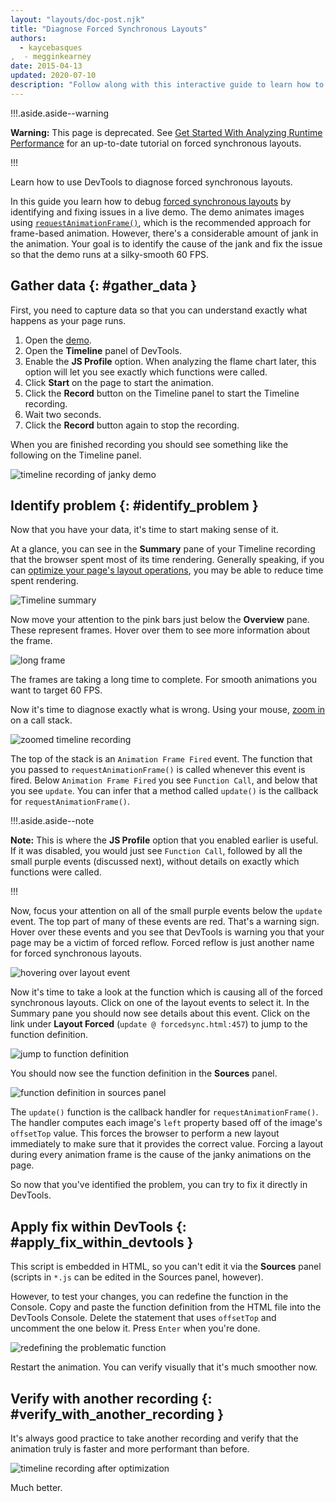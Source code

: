 ```yaml
---
layout: "layouts/doc-post.njk"
title: "Diagnose Forced Synchronous Layouts"
authors:
  - kaycebasques
,  - megginkearney
date: 2015-04-13
updated: 2020-07-10
description: "Follow along with this interactive guide to learn how to use DevTools to diagnose forced synchronous layouts."
---
```


!!!.aside.aside--warning

**Warning:** This page is deprecated. See [Get Started With Analyzing Runtime Performance][1] for an
up-to-date tutorial on forced synchronous layouts.

!!!

Learn how to use DevTools to diagnose forced synchronous layouts.

In this guide you learn how to debug [forced synchronous layouts][2] by identifying and fixing
issues in a live demo. The demo animates images using [`requestAnimationFrame()`][3], which is the
recommended approach for frame-based animation. However, there's a considerable amount of jank in
the animation. Your goal is to identify the cause of the jank and fix the issue so that the demo
runs at a silky-smooth 60 FPS.

## Gather data {: #gather_data }

First, you need to capture data so that you can understand exactly what happens as your page runs.

1.  Open the [demo][4].
2.  Open the **Timeline** panel of DevTools.
3.  Enable the **JS Profile** option. When analyzing the flame chart later, this option will let you
    see exactly which functions were called.
4.  Click **Start** on the page to start the animation.
5.  Click the **Record** button on the Timeline panel to start the Timeline recording.
6.  Wait two seconds.
7.  Click the **Record** button again to stop the recording.

When you are finished recording you should see something like the following on the Timeline panel.

![timeline recording of janky demo](/web/tools/chrome-devtools/rendering-tools/imgs/demo-recording.png)

## Identify problem {: #identify_problem }

Now that you have your data, it's time to start making sense of it.

At a glance, you can see in the **Summary** pane of your Timeline recording that the browser spent
most of its time rendering. Generally speaking, if you can [optimize your page's layout
operations][5], you may be able to reduce time spent rendering.

![Timeline summary](/web/tools/chrome-devtools/rendering-tools/imgs/summary.png)

Now move your attention to the pink bars just below the **Overview** pane. These represent frames.
Hover over them to see more information about the frame.

![long frame](/web/tools/chrome-devtools/rendering-tools/imgs/long-frame.png)

The frames are taking a long time to complete. For smooth animations you want to target 60 FPS.

Now it's time to diagnose exactly what is wrong. Using your mouse, [zoom in][6] on a call stack.

![zoomed timeline recording](/web/tools/chrome-devtools/rendering-tools/imgs/zoom.png)

The top of the stack is an `Animation Frame Fired` event. The function that you passed to
`requestAnimationFrame()` is called whenever this event is fired. Below `Animation Frame Fired` you
see `Function Call`, and below that you see `update`. You can infer that a method called `update()`
is the callback for `requestAnimationFrame()`.

!!!.aside.aside--note

**Note:** This is where the **JS Profile** option that you enabled earlier is useful. If it was
disabled, you would just see `Function Call`, followed by all the small purple events (discussed
next), without details on exactly which functions were called.

!!!

Now, focus your attention on all of the small purple events below the `update` event. The top part
of many of these events are red. That's a warning sign. Hover over these events and you see that
DevTools is warning you that your page may be a victim of forced reflow. Forced reflow is just
another name for forced synchronous layouts.

![hovering over layout event](/web/tools/chrome-devtools/rendering-tools/imgs/layout-hover.png)

Now it's time to take a look at the function which is causing all of the forced synchronous layouts.
Click on one of the layout events to select it. In the Summary pane you should now see details about
this event. Click on the link under **Layout Forced** (`update @ forcedsync.html:457`) to jump to
the function definition.

![jump to function definition](/web/tools/chrome-devtools/rendering-tools/imgs/jump.png)

You should now see the function definition in the **Sources** panel.

![function definition in sources panel](/web/tools/chrome-devtools/rendering-tools/imgs/definition.png)

The `update()` function is the callback handler for `requestAnimationFrame()`. The handler computes
each image's `left` property based off of the image's `offsetTop` value. This forces the browser to
perform a new layout immediately to make sure that it provides the correct value. Forcing a layout
during every animation frame is the cause of the janky animations on the page.

So now that you've identified the problem, you can try to fix it directly in DevTools.

## Apply fix within DevTools {: #apply_fix_within_devtools }

This script is embedded in HTML, so you can't edit it via the **Sources** panel (scripts in `*.js`
can be edited in the Sources panel, however).

However, to test your changes, you can redefine the function in the Console. Copy and paste the
function definition from the HTML file into the DevTools Console. Delete the statement that uses
`offsetTop` and uncomment the one below it. Press `Enter` when you're done.

![redefining the problematic function](/web/tools/chrome-devtools/rendering-tools/imgs/redefinition.png)

Restart the animation. You can verify visually that it's much smoother now.

## Verify with another recording {: #verify_with_another_recording }

It's always good practice to take another recording and verify that the animation truly is faster
and more performant than before.

![timeline recording after optimization](/web/tools/chrome-devtools/rendering-tools/imgs/after.png)

Much better.

[1]: /web/tools/chrome-devtools/evaluate-performance
[2]:
  /web/fundamentals/performance/rendering/avoid-large-complex-layouts-and-layout-thrashing#avoid-forced-synchronous-layouts
[3]:
  /web/fundamentals/performance/rendering/optimize-javascript-execution#use-requestanimationframe-for-visual-changes
[4]:
  https://googlesamples.github.io/web-fundamentals/tools/chrome-devtools/rendering-tools/forcedsync.html
[5]: /web/tools/chrome-devtools/profile/rendering-tools/analyze-runtime#layout
[6]: /web/tools/chrome-devtools/profile/evaluate-performance/timeline-tool#zoom
